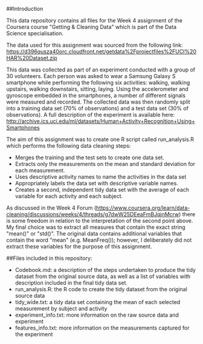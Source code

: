 ##Introduction

This data repository contains all files for the Week 4 assignment of the Coursera course "Getting & Cleaning Data" which is part of the Data Science specialisation.

The data used for this assignment was sourced from the following link:
https://d396qusza40orc.cloudfront.net/getdata%2Fprojectfiles%2FUCI%20HAR%20Dataset.zip

This data was collected as part of an experiment conducted with a group of 30 volunteers. Each person was asked to wear a Samsung Galaxy S smartphone while performing the following six activities: walking, walking upstairs, walking downstairs, sitting, laying. Using the accelerometer and gyroscope embedded in the smartphones, a number of different signals were measured and recorded. The collected data was then randomly split into a training data set (70% of observations) and a test data set (30% of observations). A full description of the experiment is available here:
http://archive.ics.uci.edu/ml/datasets/Human+Activity+Recognition+Using+Smartphones

The aim of this assignment was to create one R script called run_analysis.R which performs the following data cleaning steps:
* Merges the training and the test sets to create one data set.
* Extracts only the measurements on the mean and standard deviation for each measurement.
* Uses descriptive activity names to name the activities in the data set
* Appropriately labels the data set with descriptive variable names.
* Creates a second, independent tidy data set with the average of each variable for each activity and each subject.

As discussed in the Week 4 Forum (https://www.coursera.org/learn/data-cleaning/discussions/weeks/4/threads/g7dwW25DEeaFmBJqjnMcrw) there is some freedom in relation to the interpretation of the second point above.
My final choice was to extract all measures that contain the exact string "mean()" or "std()". 
The original data contains additional variables that contain the word "mean" (e.g. MeanFreq()); however, I deliberately did not extract these variables for the purpose of this assignment.

##Files included in this repository:
* Codebook.md: a description of the steps undertaken to produce the tidy dataset from the original source data, as well as a list of variables with description included in the final tidy data set.
* run_analysis.R: the R code to create the tidy dataset from the original source data
* tidy_wide.txt: a tidy data set containing the mean of each selected measurement by subject and activity
* experiment_info.txt: more information on the raw source data and experiment
* features_info.txt: more information on the measurements captured for the experiment 

